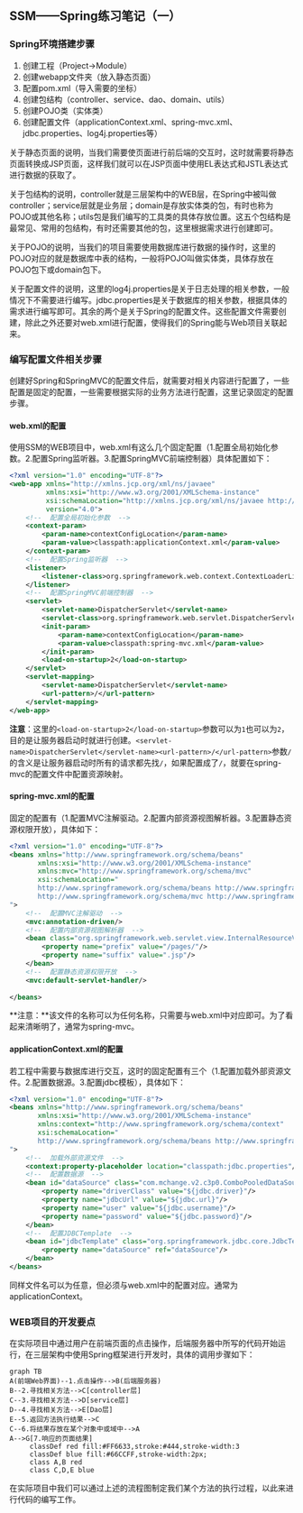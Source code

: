 ## SSM——Spring练习笔记（一）

### Spring环境搭建步骤

1. 创建工程（Project->Module）
2. 创建webapp文件夹（放入静态页面）
3. 配置pom.xml（导入需要的坐标）
4. 创建包结构（controller、service、dao、domain、utils）
5. 创建POJO类（实体类）
6. 创建配置文件（applicationContext.xml、spring-mvc.xml、jdbc.properties、log4j.properties等）

关于静态页面的说明，当我们需要使页面进行前后端的交互时，这时就需要将静态页面转换成JSP页面，这样我们就可以在JSP页面中使用EL表达式和JSTL表达式进行数据的获取了。

关于包结构的说明，controller就是三层架构中的WEB层，在Spring中被叫做controller；service层就是业务层；domain是存放实体类的包，有时也称为POJO或其他名称；utils包是我们编写的工具类的具体存放位置。这五个包结构是最常见、常用的包结构，有时还需要其他的包，这里根据需求进行创建即可。

关于POJO的说明，当我们的项目需要使用数据库进行数据的操作时，这里的POJO对应的就是数据库中表的结构，一般将POJO叫做实体类，具体存放在POJO包下或domain包下。

关于配置文件的说明，这里的log4j.properties是关于日志处理的相关参数，一般情况下不需要进行编写。jdbc.properties是关于数据库的相关参数，根据具体的需求进行编写即可。其余的两个是关于Spring的配置文件。这些配置文件需要创建，除此之外还要对web.xml进行配置，使得我们的Spring能与Web项目关联起来。

### 编写配置文件相关步骤

创建好Spring和SpringMVC的配置文件后，就需要对相关内容进行配置了，一些配置是固定的配置，一些需要根据实际的业务方法进行配置，这里记录固定的配置步骤。

#### web.xml的配置

使用SSM的WEB项目中，web.xml有这么几个固定配置（1.配置全局初始化参数。2.配置Spring监听器。3.配置SpringMVC前端控制器）具体配置如下：

```xml
<?xml version="1.0" encoding="UTF-8"?>
<web-app xmlns="http://xmlns.jcp.org/xml/ns/javaee"
         xmlns:xsi="http://www.w3.org/2001/XMLSchema-instance"
         xsi:schemaLocation="http://xmlns.jcp.org/xml/ns/javaee http://xmlns.jcp.org/xml/ns/javaee/web-app_4_0.xsd"
         version="4.0">
    <!--  配置全局初始化参数  -->
    <context-param>
        <param-name>contextConfigLocation</param-name>
        <param-value>classpath:applicationContext.xml</param-value>
    </context-param>
    <!--  配置Spring监听器  -->
    <listener>
        <listener-class>org.springframework.web.context.ContextLoaderListener</listener-class>
    </listener>
    <!--  配置SpringMVC前端控制器  -->
    <servlet>
        <servlet-name>DispatcherServlet</servlet-name>
        <servlet-class>org.springframework.web.servlet.DispatcherServlet</servlet-class>
        <init-param>
            <param-name>contextConfigLocation</param-name>
            <param-value>classpath:spring-mvc.xml</param-value>
        </init-param>
        <load-on-startup>2</load-on-startup>
    </servlet>
    <servlet-mapping>
        <servlet-name>DispatcherServlet</servlet-name>
        <url-pattern>/</url-pattern>
    </servlet-mapping>
</web-app>
```

**注意**：这里的`<load-on-startup>2</load-on-startup>`参数可以为`1`也可以为`2`，目的是让服务器启动时就进行创建。`<servlet-name>DispatcherServlet</servlet-name><url-pattern>/</url-pattern>`参数`/`的含义是让服务器启动时所有的请求都先找`/`，如果配置成了`/`，就要在spring-mvc的配置文件中配置资源映射。

#### spring-mvc.xml的配置

固定的配置有（1.配置MVC注解驱动。2.配置内部资源视图解析器。3.配置静态资源权限开放），具体如下：

```xml
<?xml version="1.0" encoding="UTF-8"?>
<beans xmlns="http://www.springframework.org/schema/beans"
       xmlns:xsi="http://www.w3.org/2001/XMLSchema-instance"
       xmlns:mvc="http://www.springframework.org/schema/mvc"
       xsi:schemaLocation="
       http://www.springframework.org/schema/beans http://www.springframework.org/schema/beans/spring-beans.xsd
       http://www.springframework.org/schema/mvc http://www.springframework.org/schema/mvc/spring-mvc.xsd
">
    <!--  配置MVC注解驱动  -->
    <mvc:annotation-driven/>
    <!--  配置内部资源视图解析器  -->
    <bean class="org.springframework.web.servlet.view.InternalResourceViewResolver">
        <property name="prefix" value="/pages/"/>
        <property name="suffix" value=".jsp"/>
    </bean>
    <!--  配置静态资源权限开放  -->
    <mvc:default-servlet-handler/>
    
</beans>
```

**注意：**该文件的名称可以为任何名称，只需要与web.xml中对应即可。为了看起来清晰明了，通常为spring-mvc。

#### applicationContext.xml的配置

若工程中需要与数据库进行交互，这时的固定配置有三个（1.配置加载外部资源文件。2.配置数据源。3.配置jdbc模板），具体如下：

```xml
<?xml version="1.0" encoding="UTF-8"?>
<beans xmlns="http://www.springframework.org/schema/beans"
       xmlns:xsi="http://www.w3.org/2001/XMLSchema-instance"
       xmlns:context="http://www.springframework.org/schema/context"
       xsi:schemaLocation="
       http://www.springframework.org/schema/beans http://www.springframework.org/schema/beans/spring-beans.xsd
">
    <!--  加载外部资源文件  -->
    <context:property-placeholder location="classpath:jdbc.properties"/>
    <!--  配置数据源  -->
    <bean id="dataSource" class="com.mchange.v2.c3p0.ComboPooledDataSource">
        <property name="driverClass" value="${jdbc.driver}"/>
        <property name="jdbcUrl" value="${jdbc.url}"/>
        <property name="user" value="${jdbc.username}"/>
        <property name="password" value="${jdbc.password}"/>
    </bean>
    <!--  配置JDBCTemplate  -->
    <bean id="jdbcTemplate" class="org.springframework.jdbc.core.JdbcTemplate">
        <property name="dataSource" ref="dataSource"/>
    </bean>
</beans>
```

同样文件名可以为任意，但必须与web.xml中的配置对应。通常为applicationContext。

### WEB项目的开发要点

在实际项目中通过用户在前端页面的点击操作，后端服务器中所写的代码开始运行，在三层架构中使用Spring框架进行开发时，具体的调用步骤如下：

```mermaid
graph TB
A(前端Web界面)--1.点击操作-->B(后端服务器)
B--2.寻找相关方法-->C[controller层]
C--3.寻找相关方法-->D[service层]
D--4.寻找相关方法-->E[Dao层]
E--5.返回方法执行结果-->C
C--6.将结果存放在某个对象中或域中-->A
A-->G[7.响应的页面结果]
	 classDef red fill:#FF6633,stroke:#444,stroke-width:3
     classDef blue fill:#66CCFF,stroke-width:2px;
     class A,B red
     class C,D,E blue
```

在实际项目中我们可以通过上述的流程图制定我们某个方法的执行过程，以此来进行代码的编写工作。



